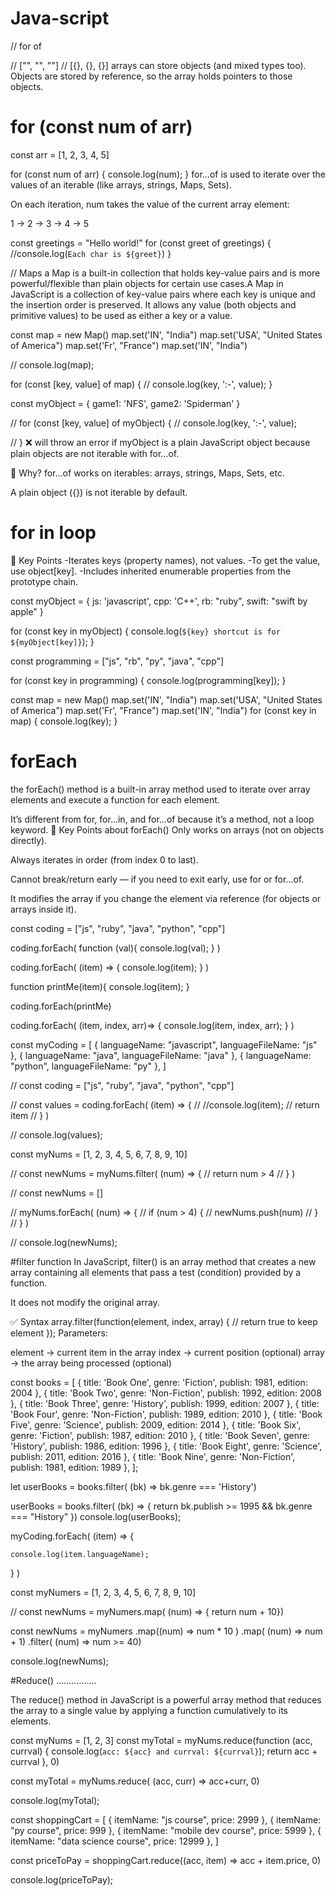 # Java-script
// for of

// ["", "", ""]
// [{}, {}, {}]
arrays can store objects (and mixed types too). Objects are stored by reference, so the array holds pointers to those objects.
# for (const num of arr)

const arr = [1, 2, 3, 4, 5]

for (const num of arr) {
    console.log(num);
}
for...of is used to iterate over the values of an iterable (like arrays, strings, Maps, Sets).

On each iteration, num takes the value of the current array element:

1 → 2 → 3 → 4 → 5

const greetings = "Hello world!"
for (const greet of greetings) {
    //console.log(`Each char is ${greet}`)
}

// Maps
a Map is a built-in collection that holds key-value pairs and is more powerful/flexible than plain objects for certain use cases.A Map in JavaScript is a collection of key-value pairs where each key is unique and the insertion order is preserved.
 It allows any value (both objects and primitive values) to be used as either a key or a value.

const map = new Map()
map.set('IN', "India")
map.set('USA', "United States of America")
map.set('Fr', "France")
map.set('IN', "India")


// console.log(map);

for (const [key, value] of map) {
    // console.log(key, ':-', value);
}

const myObject = {
    game1: 'NFS',
    game2: 'Spiderman'
}

// for (const [key, value] of myObject) {
//     console.log(key, ':-', value);
    
// }
❌ will throw an error if myObject is a plain JavaScript object because plain objects are not iterable with for...of.

🔹 Why?
for...of works on iterables: arrays, strings, Maps, Sets, etc.

A plain object ({}) is not iterable by default.

# for in loop
🔹 Key Points
-Iterates keys (property names), not values.
-To get the value, use object[key].
-Includes inherited enumerable properties from the prototype chain.

const myObject = {
    js: 'javascript',
    cpp: 'C++',
    rb: "ruby",
    swift: "swift by apple"
}

for (const key in myObject) {
    console.log(`${key} shortcut is for ${myObject[key]}`);
}

const programming = ["js", "rb", "py", "java", "cpp"]

for (const key in programming) {
    console.log(programming[key]);
}

 const map = new Map()
 map.set('IN', "India")
 map.set('USA', "United States of America")
 map.set('Fr', "France")
 map.set('IN', "India")
 for (const key in map) {
    console.log(key);
}

# forEach 
the forEach() method is a built-in array method used to iterate over array elements and execute a function for each element.

It’s different from for, for...in, and for...of because it’s a method, not a loop keyword.
🔹 Key Points about forEach()
Only works on arrays (not on objects directly).

Always iterates in order (from index 0 to last).

Cannot break/return early — if you need to exit early, use for or for...of.

It modifies the array if you change the element via reference (for objects or arrays inside it).

const coding = ["js", "ruby", "java", "python", "cpp"]

coding.forEach( function (val){
     console.log(val);
 } )

 coding.forEach( (item) => {
    console.log(item);
 } )

 function printMe(item){
     console.log(item);
 }

 coding.forEach(printMe)

coding.forEach( (item, index, arr)=> {
     console.log(item, index, arr);
 } )

const myCoding = [
    {
        languageName: "javascript",
        languageFileName: "js"
    },
    {
        languageName: "java",
        languageFileName: "java"
    },
    {
        languageName: "python",
        languageFileName: "py"
    },
]

// const coding = ["js", "ruby", "java", "python", "cpp"]


// const values = coding.forEach( (item) => {
//     //console.log(item);
//     return item
// } )

// console.log(values);

const myNums = [1, 2, 3, 4, 5, 6, 7, 8, 9, 10]

// const newNums = myNums.filter( (num) => {
//     return num > 4
// } )

// const newNums = []

// myNums.forEach( (num) => {
//     if (num > 4) {
//         newNums.push(num)
//     }
// } )

// console.log(newNums);

#filter function 
In JavaScript, filter() is an array method that creates a new array containing all elements that pass a test (condition) provided by a function.

It does not modify the original array.

✅ Syntax
array.filter(function(element, index, array) {
    // return true to keep element
});
Parameters:

element → current item in the array
index → current position (optional)
array → the array being processed (optional)

const books = [
    { title: 'Book One', genre: 'Fiction', publish: 1981, edition: 2004 },
    { title: 'Book Two', genre: 'Non-Fiction', publish: 1992, edition: 2008 },
    { title: 'Book Three', genre: 'History', publish: 1999, edition: 2007 },
    { title: 'Book Four', genre: 'Non-Fiction', publish: 1989, edition: 2010 },
    { title: 'Book Five', genre: 'Science', publish: 2009, edition: 2014 },
    { title: 'Book Six', genre: 'Fiction', publish: 1987, edition: 2010 },
    { title: 'Book Seven', genre: 'History', publish: 1986, edition: 1996 },
    { title: 'Book Eight', genre: 'Science', publish: 2011, edition: 2016 },
    { title: 'Book Nine', genre: 'Non-Fiction', publish: 1981, edition: 1989 },
  ];

  let userBooks = books.filter( (bk) => bk.genre === 'History')

  userBooks = books.filter( (bk) => { 
    return bk.publish >= 1995 && bk.genre === "History"
})
  console.log(userBooks);

myCoding.forEach( (item) => {
    
    console.log(item.languageName);
} )

const myNumers = [1, 2, 3, 4, 5, 6, 7, 8, 9, 10]

// const newNums = myNumers.map( (num) => { return num + 10})

const newNums = myNumers
                .map((num) => num * 10 )
                .map( (num) => num + 1)
                .filter( (num) => num >= 40)

console.log(newNums);

#Reduce() ................

 The reduce() method in JavaScript is a powerful array method that reduces the array to a single value by applying a function cumulatively to its elements.

const myNums = [1, 2, 3]
 const myTotal = myNums.reduce(function (acc, currval) {
    console.log(`acc: ${acc} and currval: ${currval}`);
return acc + currval
 }, 0)

const myTotal = myNums.reduce( (acc, curr) => acc+curr, 0)

console.log(myTotal);


const shoppingCart = [
    {
        itemName: "js course",
        price: 2999
    },
    {
        itemName: "py course",
        price: 999
    },
    {
        itemName: "mobile dev course",
        price: 5999
    },
    {
        itemName: "data science course",
        price: 12999
    },
]

const priceToPay = shoppingCart.reduce((acc, item) => acc + item.price, 0)

console.log(priceToPay);
